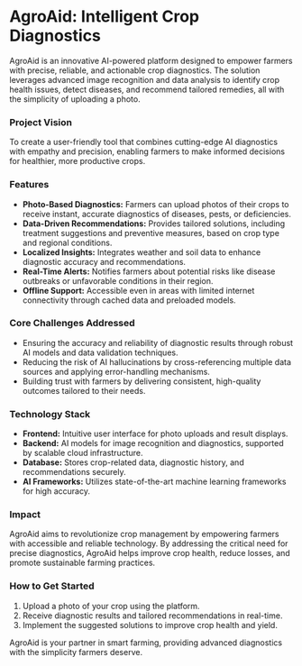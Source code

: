 # AgroAid: Intelligent Crop Diagnostics  

AgroAid is an innovative AI-powered platform designed to empower farmers with precise, reliable, and actionable crop diagnostics. The solution leverages advanced image recognition and data analysis to identify crop health issues, detect diseases, and recommend tailored remedies, all with the simplicity of uploading a photo.  

### **Project Vision**  
To create a user-friendly tool that combines cutting-edge AI diagnostics with empathy and precision, enabling farmers to make informed decisions for healthier, more productive crops.  

### **Features**  
- **Photo-Based Diagnostics:** Farmers can upload photos of their crops to receive instant, accurate diagnostics of diseases, pests, or deficiencies.  
- **Data-Driven Recommendations:** Provides tailored solutions, including treatment suggestions and preventive measures, based on crop type and regional conditions.  
- **Localized Insights:** Integrates weather and soil data to enhance diagnostic accuracy and recommendations.  
- **Real-Time Alerts:** Notifies farmers about potential risks like disease outbreaks or unfavorable conditions in their region.  
- **Offline Support:** Accessible even in areas with limited internet connectivity through cached data and preloaded models.  

### **Core Challenges Addressed**  
- Ensuring the accuracy and reliability of diagnostic results through robust AI models and data validation techniques.  
- Reducing the risk of AI hallucinations by cross-referencing multiple data sources and applying error-handling mechanisms.  
- Building trust with farmers by delivering consistent, high-quality outcomes tailored to their needs.  

### **Technology Stack**  
- **Frontend:** Intuitive user interface for photo uploads and result displays.  
- **Backend:** AI models for image recognition and diagnostics, supported by scalable cloud infrastructure.  
- **Database:** Stores crop-related data, diagnostic history, and recommendations securely.  
- **AI Frameworks:** Utilizes state-of-the-art machine learning frameworks for high accuracy.  

### **Impact**  
AgroAid aims to revolutionize crop management by empowering farmers with accessible and reliable technology. By addressing the critical need for precise diagnostics, AgroAid helps improve crop health, reduce losses, and promote sustainable farming practices.  

### **How to Get Started**  
1. Upload a photo of your crop using the platform.  
2. Receive diagnostic results and tailored recommendations in real-time.  
3. Implement the suggested solutions to improve crop health and yield.  

AgroAid is your partner in smart farming, providing advanced diagnostics with the simplicity farmers deserve.